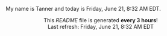 My name is Tanner and today is Friday, June 21, 8:32 AM EDT.

<p align="center">This <i>README</i> file is generated <b>every 3 hours</b>!</br>Last refresh: Friday, June 21, 8:32 AM EDT<br /></p>

